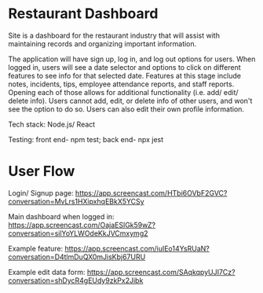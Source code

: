 # Restaurant Dashboard

Site is a dashboard for the restaurant industry that will assist with maintaining records and organizing important information.

The application will have sign up, log in, and log out options for users. When logged in, users will see a date selector and options to click on different features to see info for that selected date. Features at this stage include notes, incidents, tips, employee attendance reports, and staff reports. Opening each of those allows for additional functionality (i.e. add/ edit/ delete info). Users cannot add, edit, or delete info of other users, and won't see the option to do so. Users can also edit their own profile information.

Tech stack: Node.js/ React

Testing: front end- npm test; back end- npx jest


# User Flow

Login/ Signup page: https://app.screencast.com/HTbi6OVbF2GVC?conversation=MvLrs1HXipxhqEBkX5YCSy

Main dashboard when logged in: https://app.screencast.com/OajaESlGk59wZ?conversation=silYoYLWOdeKkJVCmxymg2

Example feature: https://app.screencast.com/iuIEo14YsRUaN?conversation=D4tlmDuQX0mJisKbj67URU

Example edit data form: https://app.screencast.com/SAqkqpyUJI7Cz?conversation=shDycR4gEUdy9zkPx2Jibk

